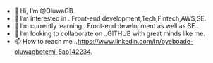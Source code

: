- 👋 Hi, I’m @OluwaGB
- 👀 I’m interested in . Front-end development,Tech,Fintech,AWS,SE.
- 🌱 I’m currently learning . Front-end development as well as SE..
- 💞️ I’m looking to collaborate on ..GITHUB with great minds like me.
- 📫 How to reach me ..https://www.linkedin.com/in/oyeboade-oluwagbotemi-5ab142234.

<!---
OluwaGB/OluwaGB is a ✨ special ✨ repository because its `README.md` (this file) appears on your GitHub profile.
You can click the Preview link to take a look at your changes.
--->
